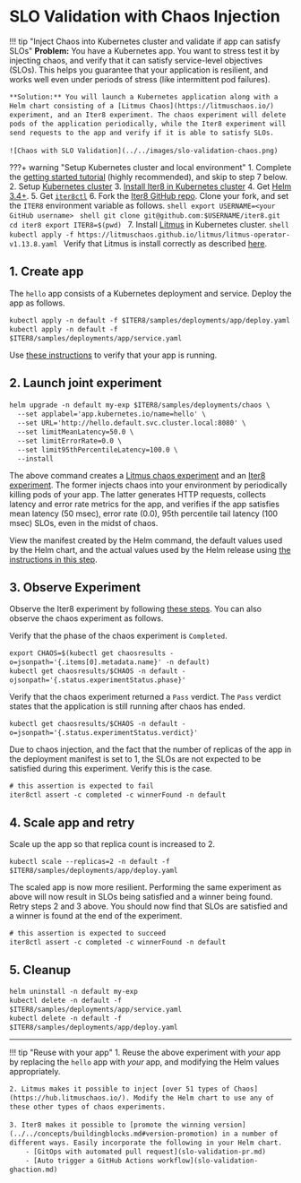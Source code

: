 # SLO Validation with Chaos Injection

!!! tip "Inject Chaos into Kubernetes cluster and validate if app can satisfy SLOs"
    **Problem:** You have a Kubernetes app. You want to stress test it by injecting chaos, and verify that it can satisfy service-level objectives (SLOs). This helps you guarantee that your application is resilient, and works well even under periods of stress (like intermittent pod failures).

    **Solution:** You will launch a Kubernetes application along with a Helm chart consisting of a [Litmus Chaos](https://litmuschaos.io/) experiment, and an Iter8 experiment. The chaos experiment will delete pods of the application periodically, while the Iter8 experiment will send requests to the app and verify if it is able to satisfy SLOs.

    ![Chaos with SLO Validation](../../images/slo-validation-chaos.png)

???+ warning "Setup Kubernetes cluster and local environment"
    1. Complete the [getting started tutorial](../../getting-started/first-experiment.md) (highly recommended), and skip to step 7 below.
    2. Setup [Kubernetes cluster](../../getting-started/setup-for-tutorials.md#local-kubernetes-cluster)
    3. [Install Iter8 in Kubernetes cluster](../../getting-started/install.md)
    4. Get [Helm 3.4+](https://helm.sh/docs/intro/install/).
    5. Get [`iter8ctl`](../../getting-started/install.md#install-iter8ctl)
    6. Fork the [Iter8 GitHub repo](https://github.com/iter8-tools/iter8). Clone your fork, and set the `ITER8` environment variable as follows.
    ```shell
    export USERNAME=<your GitHub username>
    ```
    ```shell
    git clone git@github.com:$USERNAME/iter8.git
    cd iter8
    export ITER8=$(pwd)
    ```
    7. Install [Litmus](https://litmuschaos.io/) in Kubernetes cluster.
    ```shell
    kubectl apply -f https://litmuschaos.github.io/litmus/litmus-operator-v1.13.8.yaml
    ```
    Verify that Litmus is install correctly as described [here](https://v1-docs.litmuschaos.io/docs/getstarted/#install-litmus).

## 1. Create app
The `hello` app consists of a Kubernetes deployment and service. Deploy the app as follows.

```shell
kubectl apply -n default -f $ITER8/samples/deployments/app/deploy.yaml
kubectl apply -n default -f $ITER8/samples/deployments/app/service.yaml
```

Use [these instructions](../../getting-started/first-experiment.md#1a-verify-app-is-running) to verify that your app is running.

## 2. Launch joint experiment
```shell
helm upgrade -n default my-exp $ITER8/samples/deployments/chaos \
  --set applabel='app.kubernetes.io/name=hello' \
  --set URL='http://hello.default.svc.cluster.local:8080' \
  --set limitMeanLatency=50.0 \
  --set limitErrorRate=0.0 \
  --set limit95thPercentileLatency=100.0 \
  --install
```

The above command creates a [Litmus chaos experiment](https://litmuschaos.io/) and an [Iter8 experiment](../../concepts/whatisiter8.md#what-is-an-iter8-experiment). The former injects chaos into your environment by periodically killing pods of your app. The latter generates HTTP requests, collects latency and error rate metrics for the app, and verifies if the app satisfies mean latency (50 msec), error rate (0.0), 95th percentile tail latency (100 msec) SLOs, even in the midst of chaos.

View the manifest created by the Helm command, the default values used by the Helm chart, and the actual values used by the Helm release using [the instructions in this step](../../getting-started/first-experiment.md#2a-view-manifest-and-values).

## 3. Observe Experiment
Observe the Iter8 experiment by following [these steps](../../getting-started/first-experiment.md#3-observe-experiment). You can also observe the chaos experiment as follows.

Verify that the phase of the chaos experiment is `Completed`.
```shell
export CHAOS=$(kubectl get chaosresults -o=jsonpath='{.items[0].metadata.name}' -n default)
kubectl get chaosresults/$CHAOS -n default -ojsonpath='{.status.experimentStatus.phase}'
```

Verify that the chaos experiment returned a `Pass` verdict. The `Pass` verdict states that the application is still running after chaos has ended.
```shell
kubectl get chaosresults/$CHAOS -n default -o=jsonpath='{.status.experimentStatus.verdict}'
```

Due to chaos injection, and the fact that the number of replicas of the app in the deployment manifest is set to 1, the SLOs are not expected to be satisfied during this experiment. Verify this is the case.
```shell
# this assertion is expected to fail
iter8ctl assert -c completed -c winnerFound -n default
```

## 4. Scale app and retry
Scale up the app so that replica count is increased to 2. 
```shell
kubectl scale --replicas=2 -n default -f $ITER8/samples/deployments/app/deploy.yaml
```

The scaled app is now more resilient. Performing the same experiment as above will now result in SLOs being satisfied and a winner being found. Retry steps 2 and 3 above. You should now find that SLOs are satisfied and a winner is found at the end of the experiment.

```shell
# this assertion is expected to succeed
iter8ctl assert -c completed -c winnerFound -n default
```

## 5. Cleanup
```shell
helm uninstall -n default my-exp
kubectl delete -n default -f $ITER8/samples/deployments/app/service.yaml
kubectl delete -n default -f $ITER8/samples/deployments/app/deploy.yaml
```

***

!!! tip "Reuse with your app"
    1. Reuse the above experiment with *your* app by replacing the `hello` app with *your* app, and modifying the Helm values appropriately.
    
    2. Litmus makes it possible to inject [over 51 types of Chaos](https://hub.litmuschaos.io/). Modify the Helm chart to use any of these other types of chaos experiments.

    3. Iter8 makes it possible to [promote the winning version](../../concepts/buildingblocks.md#version-promotion) in a number of different ways. Easily incorporate the following in your Helm chart.
        - [GitOps with automated pull request](slo-validation-pr.md)
        - [Auto trigger a GitHub Actions workflow](slo-validation-ghaction.md)